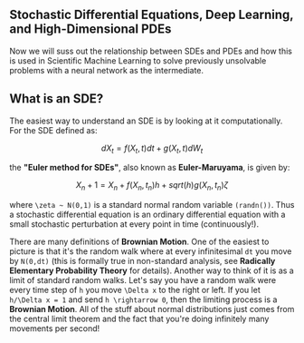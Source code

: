## Stochastic Differential Equations, Deep Learning, and High-Dimensional PDEs

Now we will suss out the relationship between SDEs and PDEs and how this is used in Scientific Machine Learning to solve previously unsolvable problems with a neural network as the intermediate.

## What is an SDE?

The easiest way to understand an SDE is by looking at it computationally. For the SDE defined as:

```math
dX_t = f(X_t,t)dt + g(X_t,t)dW_t
```

the **"Euler method for SDEs"**, also known as **Euler-Maruyama**, is given by:

```math
X_n+1 = X_n + f(X_n,t_n)h + sqrt(h)g(X_n,t_n)\zeta
```

where ``\zeta ~ N(0,1)`` is a standard normal random variable ``(randn())``. Thus a stochastic differential equation is an ordinary differential equation with a small stochastic perturbation at every point in time (continuously!).

There are many definitions of **Brownian Motion**. One of the easiest to picture is that it's the random walk where at every infinitesimal ``dt`` you move by ``N(0,dt)`` (this is formally true in non-standard analysis, see **Radically Elementary Probability Theory** for details). Another way to think of it is as a limit of standard random walks. Let's say you have a random walk were every time step of ``h`` you move ``\Delta x`` to the right or left. If you let ``h/\Delta x = 1`` and send ``h \rightarrow 0``, then the limiting process is a **Brownian Motion**. All of the stuff about normal distributions just comes from the central limit theorem and the fact that you're doing infinitely many movements per second!